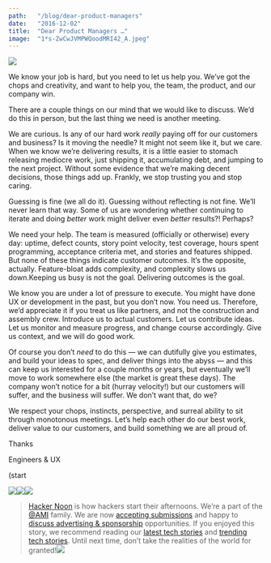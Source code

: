 ```yaml
---
path:	"/blog/dear-product-managers"
date:	"2016-12-02"
title:	"Dear Product Managers …"
image:	"1*s-ZwCwJVMPWQoodMRI42_A.jpeg"
---
```


![](/images/1*s-ZwCwJVMPWQoodMRI42_A.jpeg)

We know your job is hard, but you need to let us help you. We’ve got the chops and creativity, and want to help you, the team, the product, and our company win.

There are a couple things on our mind that we would like to discuss. We’d do this in person, but the last thing we need is another meeting.

We are curious. Is any of our hard work *really* paying off for our customers and business? Is it moving the needle? It might not seem like it, but we care. When we know we’re delivering results, it is a little easier to stomach releasing mediocre work, just shipping it, accumulating debt, and jumping to the next project. Without some evidence that we’re making decent decisions, those things add up. Frankly, we stop trusting you and stop caring.

Guessing is fine (we all do it). Guessing without reflecting is not fine. We’ll never learn that way. Some of us are wondering whether continuing to iterate and doing *better* work might deliver even *better* results?! Perhaps?

We need your help. The team is measured (officially or otherwise) every day: uptime, defect counts, story point velocity, test coverage, hours spent programming, acceptance criteria met, and stories and features shipped. But none of these things indicate customer outcomes. It’s the opposite, actually. Feature-bloat adds complexity, and complexity slows us down.Keeping us busy is not the goal. Delivering outcomes is the goal.

We know you are under a lot of pressure to execute. You might have done UX or development in the past, but you don’t now. You need us. Therefore, we’d appreciate it if you treat us like partners, and not the construction and assembly crew. Introduce us to actual customers. Let us contribute ideas. Let us monitor and measure progress, and change course accordingly. Give us context, and we will do good work.

Of course you don’t *need* to do this — we can dutifully give you estimates, and build your ideas to spec, and deliver things into the abyss — and this can keep us interested for a couple months or years, but eventually we’ll move to work somewhere else (the market is great these days). The company won’t notice for a bit (hurray velocity!) but our customers will suffer, and the business will suffer. We don’t want that, do we?

We respect your chops, instincts, perspective, and surreal ability to sit through monotonous meetings. Let’s help each other do our best work, deliver value to our customers, and build something we are all proud of.

Thanks

Engineers & UX

(start

[![](/images/1*0hqOaABQ7XGPT-OYNgiUBg.png)](http://bit.ly/HackernoonFB)[![](/images/1*Vgw1jkA6hgnvwzTsfMlnpg.png)](https://goo.gl/k7XYbx)[![](/images/1*gKBpq1ruUi0FVK2UM_I4tQ.png)](https://goo.gl/4ofytp)
> [Hacker Noon](http://bit.ly/Hackernoon) is how hackers start their afternoons. We’re a part of the [@AMI](http://bit.ly/atAMIatAMI) family. We are now [accepting submissions](http://bit.ly/hackernoonsubmission) and happy to [discuss advertising & sponsorship](mailto:partners@amipublications.com) opportunities.
> If you enjoyed this story, we recommend reading our [latest tech stories](http://bit.ly/hackernoonlatestt) and [trending tech stories](https://hackernoon.com/trending). Until next time, don’t take the realities of the world for granted!![](/images/1*35tCjoPcvq6LbB3I6Wegqw.jpeg)